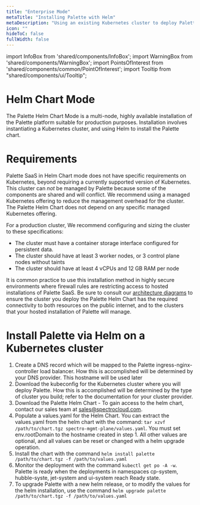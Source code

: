 ```yaml
---
title: "Enterprise Mode"
metaTitle: "Installing Palette with Helm"
metaDescription: "Using an existing Kubernetes cluster to deploy Palette SaaS"
icon: ""
hideToC: false
fullWidth: false
---
```


import InfoBox from 'shared/components/InfoBox';
import WarningBox from 'shared/components/WarningBox';
import PointsOfInterest from 'shared/components/common/PointOfInterest';
import Tooltip from "shared/components/ui/Tooltip";

# Helm Chart Mode

The Palette Helm Chart Mode is a multi-node, highly available installation of the Palette platform suitable for production purposes. Installation involves instantiating a Kubernetes cluster, and using Helm to install the Palette chart.

# Requirements

Palette SaaS in Helm Chart mode does not have specific requirements on Kubernetes, beyond requiring a currently supported version of Kubernetes. This cluster can *not* be managed by Palette because some of the components are shared and will conflict. We recommend using a managed Kubernetes offering to reduce the management overhead for the cluster. The Palette Helm Chart does not depend on any specific managed Kubernetes offering. 

For a production cluster, We recommend configuring and sizing the cluster to these specifications:
 * The cluster must have a container storage interface configured for persistent data. 
 * The cluster should have at least 3 worker nodes, or 3 control plane nodes without taints
 * The cluster should have at least 4 vCPUs and 12 GB RAM per node

It is common practice to use this installation method in highly secure environments where firewall rules are restricting access to hosted installations of Palette SaaS. Be sure to consult our [architecture diagrams](/architecture/networking-ports) to ensure the cluster you deploy the Palette Helm Chart has the required connectivity to both resources on the public internet, and to the clusters that your hosted installation of Palette will manage. 


# Install Palette via Helm on a Kubernetes cluster

1. Create a DNS record which will be mapped to the Palette ingress-nginx-controller load balancer. How this is accomplished will be determined by your DNS provider. This hostname will be used later
2. Download the kubeconfig for the Kubernetes cluster where you will deploy Palette. How this is accomplished will be determined by the type of cluster you build; refer to the documentation for your cluster provider. 
3. Download the Palette Helm Chart - To gain access to the helm chart, contact our sales team at [sales@spectrocloud.com](mailto:sales@spectrocloud.com).
4. Populate a values.yaml for the Helm Chart. You can extract the values.yaml from the helm chart with the command: `tar xzvf /path/to/chart.tgz spectro-mgmt-plane/values.yaml`. You must set env.rootDomain to the hostname created in step 1. All other values are optional, and all values can be reset or changed with a helm upgrade operation.
5. Install the chart with the command `helm install palette /path/to/chart.tgz -f /path/to/values.yaml`
6. Monitor the deployment with the command `kubectl get po -A -w`. Palette is ready when the deployments in namespaces cp-system, hubble-syste, jet-system and ui-system reach Ready state.
7. To upgrade Palette with a new helm release, or to modify the values for the helm installation, use the command `helm upgrade palette /path/to/chart.tgz -f /path/to/values.yaml`
